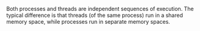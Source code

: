 Both processes and threads are independent sequences of execution. The typical difference is that threads (of the same process) run in a shared memory space, while processes run in separate memory spaces.

